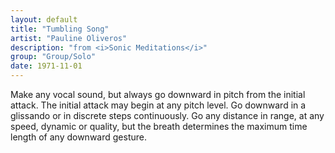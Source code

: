 ```yaml
---
layout: default
title: "Tumbling Song"
artist: "Pauline Oliveros"
description: "from <i>Sonic Meditations</i>"
group: "Group/Solo"
date: 1971-11-01
---
```

Make any vocal sound, but always go downward in pitch from the initial attack. The initial attack may begin at any pitch level. Go downward in a glissando or in discrete steps continuously. Go any distance in range, at any speed, dynamic or quality, but the breath determines the maximum time length of any downward gesture.
